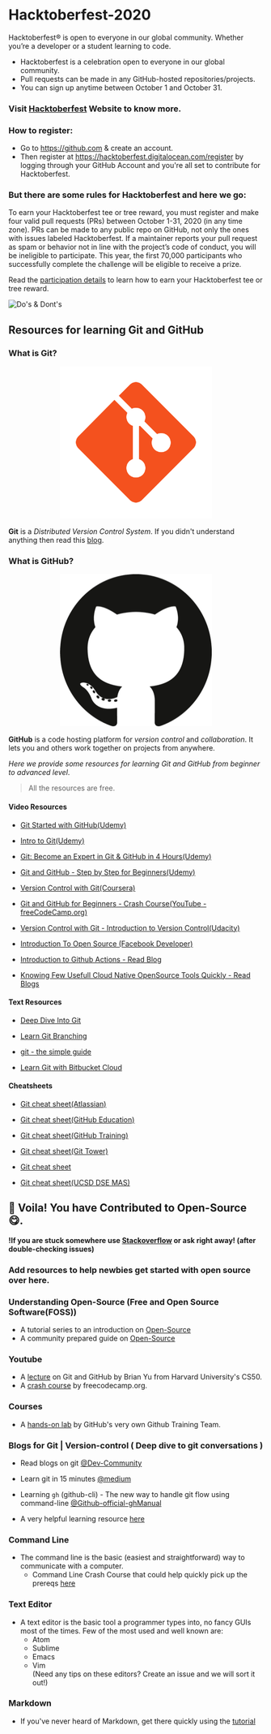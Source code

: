 # Hacktoberfest-2020

Hacktoberfest® is open to everyone in our global community. Whether you’re a developer or a student learning to code.

* Hacktoberfest is a celebration open to everyone in our global community.
* Pull requests can be made in any GitHub-hosted repositories/projects.
* You can sign up anytime between October 1 and October 31.

### Visit [Hacktoberfest](https://hacktoberfest.digitalocean.com/) Website to know more.

### How to register:

* Go to <https://github.com> & create an account.
* Then register at <https://hacktoberfest.digitalocean.com/register> by logging through your GitHub Account and you're all set to contribute for Hacktoberfest.

### But there are some rules for Hacktoberfest and here we go:
To earn your Hacktoberfest tee or tree reward, you must register and make four valid pull requests (PRs) between October 1-31, 2020 (in any time zone). PRs can be made to any public repo on GitHub, not only the ones with issues labeled Hacktoberfest. If a maintainer reports your pull request as spam or behavior not in line with the project’s code of conduct, you will be ineligible to participate. This year, the first 70,000 participants who successfully complete the challenge will be eligible to receive a prize.

Read the [participation details](https://hacktoberfest.digitalocean.com/details) to learn how to earn your Hacktoberfest tee or tree reward.

![Do's & Dont's](https://github.com/BlankCoders/GoogleKickStart2020_Solutions/blob/master/assets/EditorSS/20201003_160953.jpg)

## Resources for learning Git and GitHub

### What is Git?

<div align="center">
    <img src="https://github.com/Hack-Club-SIT/Git-Learning-Resources/blob/master/assets/git_logo.png" alt="git-logo" width="300px" height="300px">
</div>


**Git** is a *Distributed Version Control System*. If you didn't understand anything then read this [blog](https://medium.com/@mallickdebajit3/deep-dive-into-git-2e190c5404ea).

### What is GitHub?

<div align="center">
    <img src="https://github.com/Hack-Club-SIT/Git-Learning-Resources/blob/master/assets/github_logo.png" alt="github-logo" width="300px" height="300px">
</div>


**GitHub** is a code hosting platform for *version control* and *collaboration*. It lets you and others work together on projects from anywhere.

*Here we provide some resources for learning Git and GitHub from beginner to advanced level*.

> All the resources are free.

#### Video Resources
* [Git Started with GitHub(Udemy)](https://www.udemy.com/course/git-started-with-github/?LSNPUBID=JVFxdTr9V80&ranEAID=JVFxdTr9V80&ranMID=39197&ranSiteID=JVFxdTr9V80-ueX9MWXfgLzfQ4cyW2x..Q&utm_medium=udemyads&utm_source=aff-campaign)

* [Intro to Git(Udemy)](https://www.udemy.com/course/intro-to-git/?LSNPUBID=JVFxdTr9V80&ranEAID=JVFxdTr9V80&ranMID=39197&ranSiteID=JVFxdTr9V80-EdA9vsQYD99cnfBbrZvx.w&utm_medium=udemyads&utm_source=aff-campaign)

* [Git: Become an Expert in Git & GitHub in 4 Hours(Udemy)](https://www.udemy.com/course/git-expert-4-hours/?LSNPUBID=JVFxdTr9V80&ranEAID=JVFxdTr9V80&ranMID=39197&ranSiteID=JVFxdTr9V80-LkjkptGe2LuspCTaCL6wgQ&utm_medium=udemyads&utm_source=aff-campaign)

* [Git and GitHub - Step by Step for Beginners(Udemy)](https://www.udemy.com/course/git-and-github-step-by-step-for-beginners/?LSNPUBID=JVFxdTr9V80&ranEAID=JVFxdTr9V80&ranMID=39197&ranSiteID=JVFxdTr9V80-EzSBZYea7VseFenSexByOw&utm_medium=udemyads&utm_source=aff-campaign)

* [Version Control with Git(Coursera)](https://www.coursera.org/learn/version-control-with-git?ranMID=40328&ranEAID=JVFxdTr9V80&ranSiteID=JVFxdTr9V80-16ETatBacJxlnbaQQg34QQ&siteID=JVFxdTr9V80-16ETatBacJxlnbaQQg34QQ&utm_content=10&utm_medium=partners&utm_source=linkshare&utm_campaign=JVFxdTr9V80)

* [Git and GitHub for Beginners - Crash Course(YouTube - freeCodeCamp.org)](https://youtu.be/RGOj5yH7evk)

* [Version Control with Git - Introduction to Version Control(Udacity)](https://classroom.udacity.com/courses/ud123)

* [Introduction To Open Source (Facebook Developer)](https://www.developercircleresources.com/learningPath/open-source/)

* [Introduction to Github Actions - Read Blog](https://www.infracloud.io/blogs/github-actions-demystified/)

* [Knowing Few Usefull Cloud Native OpenSource Tools Quickly - Read Blogs](https://www.infracloud.io/blogs/)

#### Text Resources
* [Deep Dive Into Git](https://medium.com/@mallickdebajit3/deep-dive-into-git-2e190c5404ea)

* [Learn Git Branching](https://learngitbranching.js.org/)

* [git - the simple guide](http://up1.github.io/git-guide/index.html)

* [Learn Git with Bitbucket Cloud](https://www.atlassian.com/git/tutorials/learn-git-with-bitbucket-cloud)

#### Cheatsheets
* [Git cheat sheet(Atlassian)](https://www.atlassian.com/git/tutorials/atlassian-git-cheatsheet)

* [Git cheat sheet(GitHub Education)](https://education.github.com/git-cheat-sheet-education.pdf)

* [Git cheat sheet(GitHub Training)](https://github.github.com/training-kit/downloads/github-git-cheat-sheet.pdf)

* [Git cheat sheet(Git Tower)](https://www.git-tower.com/blog/git-cheat-sheet/)

* [Git cheat sheet](https://about.gitlab.com/images/press/git-cheat-sheet.pdf)

* [Git cheat sheet(UCSD DSE MAS)](https://mas-dse.github.io/DSE200/cheat_sheets/3_version_control/3_1_git_cheat_sheet.pdf)

## :rocket: Voila! You have Contributed to Open-Source 😋.

**!If you are stuck somewhere use [Stackoverflow](https://stackoverflow.com/) or ask right away! (after double-checking issues)**

### Add resources to help newbies get started with open source over here.

### Understanding Open-Source (Free and Open Source Software(FOSS))

- A tutorial series to an introduction on [Open-Source](https://www.digitalocean.com/community/tutorial_series/an-introduction-to-open-source)
- A community prepared guide on [Open-Source](https://opensource.guide/)

### Youtube

- A [lecture](https://youtu.be/NcoBAfJ6l2Q) on Git and GitHub by Brian Yu from Harvard University's CS50.
- A [crash course](https://youtu.be/RGOj5yH7evk) by freecodecamp.org.

### Courses

- A [hands-on lab](https://lab.github.com/githubtraining/introduction-to-github) by GitHub's very own Github Training Team.

### Blogs for Git | Version-control ( Deep dive to git conversations )

- Read blogs on git [@Dev-Community](https://dev.to/search?q=git%20version%20control)

- Learn git in 15 minutes [@medium](https://medium.com/analytics-vidhya/git-version-control-system-in-15-minutes-ed60aa9e009a)

- Learning `gh` (github-cli) - The new way to handle git flow using command-line [@Github-official-ghManual](https://cli.github.com/manual/)

- A very helpful learning resource [here](https://git-scm.com/book/en/v2)

 ### Command Line
-  The command line is the basic (easiest and straightforward) way to communicate with a computer. 
    + Command Line Crash Course that could help quickly pick up the prereqs [here](https://learnpythonthehardway.org/book/appendixa.html)

 ### Text Editor
- A text editor is the basic tool a programmer types into, no fancy GUIs most of the times. 
    Few of the most used and well known are: 
    + Atom
    + Sublime
    + Emacs
    + Vim  
    (Need any tips on these editors? Create an issue and we will sort it out!)

 ### Markdown
  -   If you've never heard of Markdown, get there quickly using the [tutorial](http://markdowntutorial.com/)
